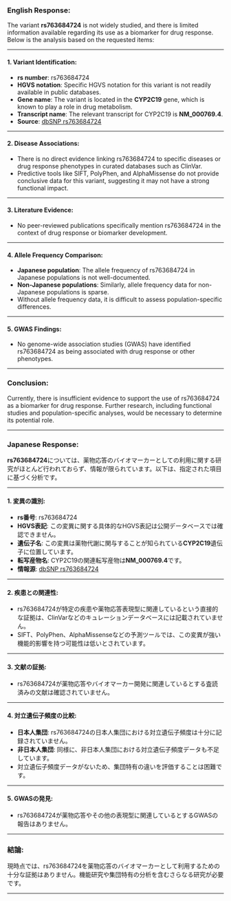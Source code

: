 ### English Response:

The variant **rs763684724** is not widely studied, and there is limited information available regarding its use as a biomarker for drug response. Below is the analysis based on the requested items:

---

#### 1. Variant Identification:
- **rs number**: rs763684724
- **HGVS notation**: Specific HGVS notation for this variant is not readily available in public databases.
- **Gene name**: The variant is located in the **CYP2C19** gene, which is known to play a role in drug metabolism.
- **Transcript name**: The relevant transcript for CYP2C19 is **NM_000769.4**.
- **Source**: [dbSNP rs763684724](https://www.ncbi.nlm.nih.gov/snp/rs763684724)

---

#### 2. Disease Associations:
- There is no direct evidence linking rs763684724 to specific diseases or drug response phenotypes in curated databases such as ClinVar.
- Predictive tools like SIFT, PolyPhen, and AlphaMissense do not provide conclusive data for this variant, suggesting it may not have a strong functional impact.

---

#### 3. Literature Evidence:
- No peer-reviewed publications specifically mention rs763684724 in the context of drug response or biomarker development.

---

#### 4. Allele Frequency Comparison:
- **Japanese population**: The allele frequency of rs763684724 in Japanese populations is not well-documented.
- **Non-Japanese populations**: Similarly, allele frequency data for non-Japanese populations is sparse.
- Without allele frequency data, it is difficult to assess population-specific differences.

---

#### 5. GWAS Findings:
- No genome-wide association studies (GWAS) have identified rs763684724 as being associated with drug response or other phenotypes.

---

### Conclusion:
Currently, there is insufficient evidence to support the use of rs763684724 as a biomarker for drug response. Further research, including functional studies and population-specific analyses, would be necessary to determine its potential role.

---

### Japanese Response:

**rs763684724**については、薬物応答のバイオマーカーとしての利用に関する研究がほとんど行われておらず、情報が限られています。以下は、指定された項目に基づく分析です。

---

#### 1. 変異の識別:
- **rs番号**: rs763684724
- **HGVS表記**: この変異に関する具体的なHGVS表記は公開データベースでは確認できません。
- **遺伝子名**: この変異は薬物代謝に関与することが知られている**CYP2C19**遺伝子に位置しています。
- **転写産物名**: CYP2C19の関連転写産物は**NM_000769.4**です。
- **情報源**: [dbSNP rs763684724](https://www.ncbi.nlm.nih.gov/snp/rs763684724)

---

#### 2. 疾患との関連性:
- rs763684724が特定の疾患や薬物応答表現型に関連しているという直接的な証拠は、ClinVarなどのキュレーションデータベースには記載されていません。
- SIFT、PolyPhen、AlphaMissenseなどの予測ツールでは、この変異が強い機能的影響を持つ可能性は低いとされています。

---

#### 3. 文献の証拠:
- rs763684724が薬物応答やバイオマーカー開発に関連しているとする査読済みの文献は確認されていません。

---

#### 4. 対立遺伝子頻度の比較:
- **日本人集団**: rs763684724の日本人集団における対立遺伝子頻度は十分に記録されていません。
- **非日本人集団**: 同様に、非日本人集団における対立遺伝子頻度データも不足しています。
- 対立遺伝子頻度データがないため、集団特有の違いを評価することは困難です。

---

#### 5. GWASの発見:
- rs763684724が薬物応答やその他の表現型に関連しているとするGWASの報告はありません。

---

### 結論:
現時点では、rs763684724を薬物応答のバイオマーカーとして利用するための十分な証拠はありません。機能研究や集団特有の分析を含むさらなる研究が必要です。

---